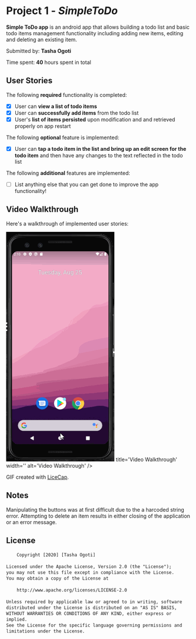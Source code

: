 # Project 1 - *SimpleToDo*

**Simple ToDo app** is an android app that allows building a todo list and basic todo items management functionality including adding new items, editing and deleting an existing item.

Submitted by: **Tasha Ogoti**

Time spent: **40** hours spent in total

## User Stories

The following **required** functionality is completed:

* [x] User can **view a list of todo items**
* [x] User can **successfully add items** from the todo list
* [x] User's **list of items persisted** upon modification and and retrieved properly on app restart

The following **optional** feature is implemented:

* [x] User can **tap a todo item in the list and bring up an edit screen for the todo item** and then have any changes to the text reflected in the todo list

The following **additional** features are implemented:

* [ ] List anything else that you can get done to improve the app functionality!


## Video Walkthrough

Here's a walkthrough of implemented user stories:

<img src='walkthrough.gif'> title='Video Walkthrough' width='' alt='Video Walkthrough' />

GIF created with [LiceCap](http://www.cockos.com/licecap/).

## Notes

Manipulating the buttons was at first difficult due to the a harcoded string error.
Attempting to delete an item results in either closing of the application or an error message.  

## License

        Copyright [2020] [Tasha Ogoti]

    Licensed under the Apache License, Version 2.0 (the "License");
    you may not use this file except in compliance with the License.
    You may obtain a copy of the License at

        http://www.apache.org/licenses/LICENSE-2.0

    Unless required by applicable law or agreed to in writing, software
    distributed under the License is distributed on an "AS IS" BASIS,
    WITHOUT WARRANTIES OR CONDITIONS OF ANY KIND, either express or implied.
    See the License for the specific language governing permissions and
    limitations under the License.

